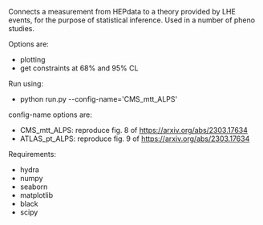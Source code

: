 Connects a measurement from HEPdata to a theory provided by LHE events, for the purpose of statistical inference.
Used in a number of pheno studies.

Options are:
- plotting
- get constraints at 68% and 95% CL

Run using:
- python run.py --config-name='CMS_mtt_ALPS'

config-name options are:
- CMS_mtt_ALPS: reproduce fig. 8 of https://arxiv.org/abs/2303.17634
- ATLAS_pt_ALPS: reproduce fig. 9 of https://arxiv.org/abs/2303.17634

Requirements:
- hydra
- numpy
- seaborn
- matplotlib
- black
- scipy
